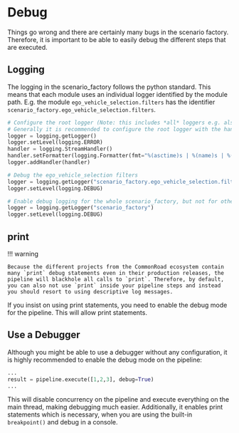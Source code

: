 # Debug

Things go wrong and there are certainly many bugs in the scenario factory. Therefore, it is important to be able to easily debug the different steps that are executed.

## Logging

The logging in the scenario_factory follows the python standard. This means that each module uses an individual logger identified by the module path. E.g. the module `ego_vehicle_selection.filters` has the identifier `scenario_factory.ego_vehicle_selection.filters`.

```python
# Configure the root logger (Note: this includes *all* loggers e.g. also the loggers from the CommonRoad-SUMO Interface)
# Generally it is recommended to configure the root logger with the handler and format you want, and configure the level on the child loggers
logger = logging.getLogger()
logger.setLevel(logging.ERROR)
handler = logging.StreamHandler()
handler.setFormatter(logging.Formatter(fmt="%(asctime)s | %(name)s | %(levelname)s | %(message)s"))
logger.addHandler(handler)

# Debug the ego_vehicle_selection filters
logger = logging.getLogger("scenario_factory.ego_vehicle_selection.filters")
logger.setLevel(logging.DEBUG)

# Enable debug logging for the whole scenario_factory, but not for other libraries (e.g. the CommonRoad-SUMO Interface)
logger = logging.getLogger("scenario_factory")
logger.setLevel(logging.DEBUG)

```

## print
!!! warning

    Because the different projects from the CommonRoad ecosystem contain many `print` debug statements even in their production releases, the pipeline will blackhole all calls to `print`. Therefore, by default, you can also not use `print` inside your pipeline steps and instead you should resort to using descriptive log messages.

If you insist on using print statements, you need to enable the debug mode for the pipeline. This will allow print statements.

## Use a Debugger

Although you might be able to use a debugger without any configuration, it is highly recommended to enable the debug mode on the pipeline:

```python
...
result = pipeline.execute([1,2,3], debug=True)
...
```

This will disable concurrency on the pipeline and execute everything on the main thread, making debugging much easier. Additionally, it enables print statements which is necessary, when you are using the built-in `breakpoint()` and debug in a console.
